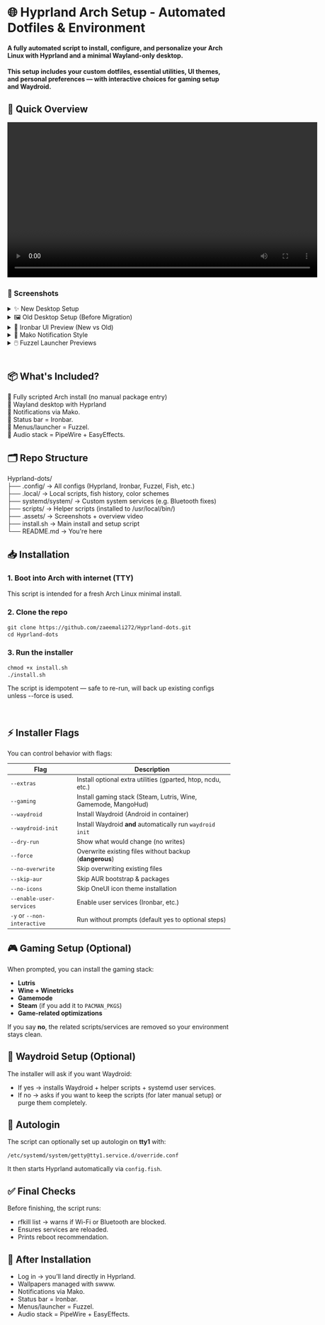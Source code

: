 # 🌐 Hyprland Arch Setup - Automated Dotfiles & Environment

####  A fully automated script to install, configure, and personalize your Arch Linux with Hyprland and a minimal Wayland-only desktop.
#### This setup includes your custom dotfiles, essential utilities, UI themes, and personal preferences — with interactive choices for gaming setup and Waydroid.

## 🎥 Quick Overview
<p align="center">
  <video src="https://github.com/zaeemali272/Hyprland-dots/raw/main/.assets/overview.mp4" width="700" controls></video>
</p>


### 📸 Screenshots

<details> <summary>✨ New Desktop Setup</summary> <p align="center"> <img src=".assets/new_desktop_1.png" width="700"><br> <img src=".assets/new_desktop_2.png" width="700"> </p> </details> <details> <summary>🖼️ Old Desktop Setup (Before Migration)</summary> <p align="center"> <img src=".assets/old_desktop_1.png" width="700"><br> <img src=".assets/old_desktop_2.png" width="700"><br> <img src=".assets/old_desktop_3.png" width="700"> </p> </details> <details> <summary>🧩 Ironbar UI Preview (New vs Old)</summary> <p align="center"> <img src=".assets/new_ironbar.png" width="700"><br> <img src=".assets/old_ironbar.png" width="700"> </p> </details> <details> <summary>🔔 Mako Notification Style</summary> <p align="center"> <img src=".assets/mako.png" width="700"> </p> </details>
<details> <summary>🖱️ Fuzzel Launcher Previews</summary>
<p align="center">
  <img src=".assets/fuzzel_1.png" width="700"><br>
  <img src=".assets/fuzzel_2.png" width="700"><br>
  <img src=".assets/fuzzel_3.png" width="700">
</p>
</details>
</br>


## 📦 What's Included?   
🔹 Fully scripted Arch install (no manual package entry)  
🔹 Wayland desktop with Hyprland  
🔹 Notifications via Mako.  
🔹 Status bar = Ironbar.   
🔹 Menus/launcher = Fuzzel.    
🔹 Audio stack = PipeWire + EasyEffects.

## 🗂️ Repo Structure
Hyprland-dots/  
├── .config/           → All configs (Hyprland, Ironbar, Fuzzel, Fish, etc.)  
├── .local/            → Local scripts, fish history, color schemes   
├── systemd/system/    → Custom system services (e.g. Bluetooth fixes)    
├── scripts/           → Helper scripts (installed to /usr/local/bin/)    
├── .assets/           → Screenshots + overview video   
├── install.sh         → Main install and setup script    
└── README.md          → You're here


## 📥 Installation
### 1. Boot into Arch with internet (TTY)

This script is intended for a fresh Arch Linux minimal install.

### 2. Clone the repo

```
git clone https://github.com/zaeemali272/Hyprland-dots.git                 
cd Hyprland-dots
```

### 3. Run the installer

```
chmod +x install.sh
./install.sh
```

The script is idempotent — safe to re-run, will back up existing configs unless --force is used.

<br>

## ⚡ Installer Flags  

You can control behavior with flags:  

| Flag                   | Description                                       |
|------------------------|---------------------------------------------------|
| `--extras`             | Install optional extra utilities (gparted, htop, ncdu, etc.) |
| `--gaming`             | Install gaming stack (Steam, Lutris, Wine, Gamemode, MangoHud) |
| `--waydroid`           | Install Waydroid (Android in container)         |
| `--waydroid-init`      | Install Waydroid **and** automatically run `waydroid init` |
| `--dry-run`            | Show what would change (no writes)              |
| `--force`              | Overwrite existing files without backup (**dangerous**) |
| `--no-overwrite`       | Skip overwriting existing files                  |
| `--skip-aur`           | Skip AUR bootstrap & packages                   |
| `--no-icons`           | Skip OneUI icon theme installation              |
| `--enable-user-services` | Enable user services (Ironbar, etc.)         |
| `-y` or `--non-interactive` | Run without prompts (default yes to optional steps) |


## 🎮 Gaming Setup (Optional)

When prompted, you can install the gaming stack:

- **Lutris**  
- **Wine + Winetricks**  
- **Gamemode**  
- **Steam** (if you add it to `PACMAN_PKGS`)  
- **Game-related optimizations**  

If you say **no**, the related scripts/services are removed so your environment stays clean.


## 📱 Waydroid Setup (Optional)

The installer will ask if you want Waydroid:

- If yes → installs Waydroid + helper scripts + systemd user services.
- If no → asks if you want to keep the scripts (for later manual setup) or purge them completely.


## 🔐 Autologin

The script can optionally set up autologin on **tty1** with:

```
/etc/systemd/system/getty@tty1.service.d/override.conf
```

It then starts Hyprland automatically via `config.fish`.


## ✅ Final Checks

Before finishing, the script runs:

- rfkill list → warns if Wi-Fi or Bluetooth are blocked.
- Ensures services are reloaded.
- Prints reboot recommendation.


## 🚀 After Installation

- Log in → you’ll land directly in Hyprland.
- Wallpapers managed with swww.
- Notifications via Mako.
- Status bar = Ironbar.
- Menus/launcher = Fuzzel.
- Audio stack = PipeWire + EasyEffects.
